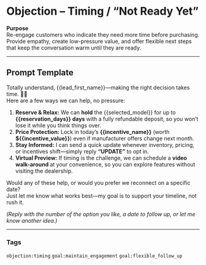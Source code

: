 # Objection – Timing / “Not Ready Yet”

**Purpose**  
Re-engage customers who indicate they need more time before purchasing. Provide empathy, create low-pressure value, and offer flexible next steps that keep the conversation warm until they are ready.

---

## Prompt Template

Totally understand, {{lead_first_name}}—making the right decision takes time. 🚗✨  
Here are a few ways we can help, no pressure:

1. **Reserve & Relax:** We can **hold** the {{selected_model}} for up to **{{reservation_days}} days** with a fully refundable deposit, so you won’t lose it while you think things over.
2. **Price Protection:** Lock in today’s **{{incentive_name}}** (worth **${{incentive_value}}**) even if manufacturer offers change next month.
3. **Stay Informed:** I can send a quick update whenever inventory, pricing, or incentives shift—simply reply **“UPDATE”** to opt in.
4. **Virtual Preview:** If timing is the challenge, we can schedule a **video walk-around** at your convenience, so you can explore features without visiting the dealership.

Would any of these help, or would you prefer we reconnect on a specific date?  
Just let me know what works best—my goal is to support your timeline, not rush it.

_(Reply with the number of the option you like, a date to follow up, or let me know another idea.)_

---

### Tags

`objection:timing` `goal:maintain_engagement` `goal:flexible_follow_up`
